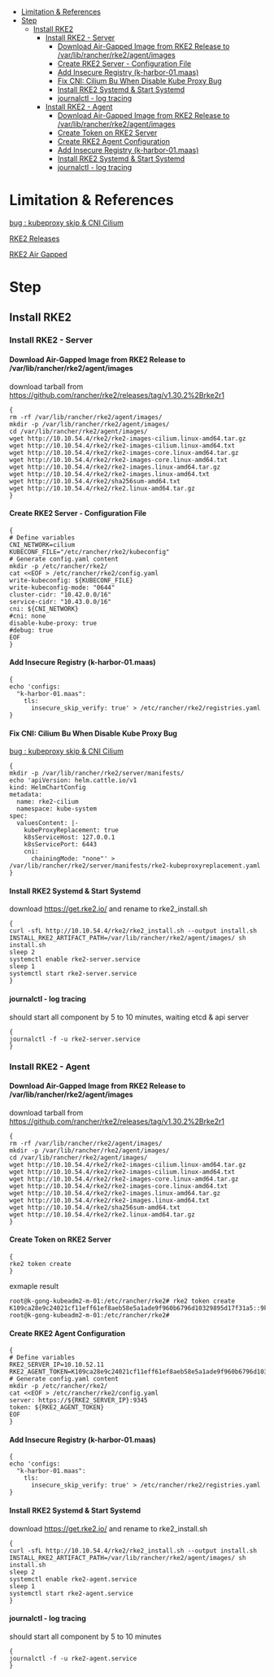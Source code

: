 
- [Limitation \& References](#limitation--references)
- [Step](#step)
  - [Install RKE2](#install-rke2)
    - [Install RKE2 - Server](#install-rke2---server)
      - [Download Air-Gapped Image from RKE2 Release to /var/lib/rancher/rke2/agent/images](#download-air-gapped-image-from-rke2-release-to-varlibrancherrke2agentimages)
      - [Create RKE2 Server - Configuration File](#create-rke2-server---configuration-file)
      - [Add Insecure Registry (k-harbor-01.maas)](#add-insecure-registry-k-harbor-01maas)
      - [Fix CNI: Cilium Bu When Disable Kube Proxy Bug](#fix-cni-cilium-bu-when-disable-kube-proxy-bug)
      - [Install RKE2 Systemd \& Start Systemd](#install-rke2-systemd--start-systemd)
      - [journalctl - log tracing](#journalctl---log-tracing)
    - [Install RKE2 - Agent](#install-rke2---agent)
      - [Download Air-Gapped Image from RKE2 Release to /var/lib/rancher/rke2/agent/images](#download-air-gapped-image-from-rke2-release-to-varlibrancherrke2agentimages-1)
      - [Create Token on RKE2 Server](#create-token-on-rke2-server)
      - [Create RKE2 Agent Configuration](#create-rke2-agent-configuration)
      - [Add Insecure Registry (k-harbor-01.maas)](#add-insecure-registry-k-harbor-01maas-1)
      - [Install RKE2 Systemd \& Start Systemd](#install-rke2-systemd--start-systemd-1)
      - [journalctl - log tracing](#journalctl---log-tracing-1)




# Limitation & References

[bug : kubeproxy skip & CNI Cilium](https://github.com/rancher/rke2/issues/4862)

[RKE2 Releases](https://github.com/rancher/rke2/releases/tag/v1.30.2%2Brke2r1)

[RKE2 Air Gapped](https://docs.rke2.io/install/airgap)

# Step

## Install RKE2 

### Install RKE2 - Server

#### Download Air-Gapped Image from RKE2 Release to /var/lib/rancher/rke2/agent/images

download tarball from https://github.com/rancher/rke2/releases/tag/v1.30.2%2Brke2r1

```shell
{
rm -rf /var/lib/rancher/rke2/agent/images/
mkdir -p /var/lib/rancher/rke2/agent/images/
cd /var/lib/rancher/rke2/agent/images/
wget http://10.10.54.4/rke2/rke2-images-cilium.linux-amd64.tar.gz
wget http://10.10.54.4/rke2/rke2-images-cilium.linux-amd64.txt
wget http://10.10.54.4/rke2/rke2-images-core.linux-amd64.tar.gz
wget http://10.10.54.4/rke2/rke2-images-core.linux-amd64.txt
wget http://10.10.54.4/rke2/rke2-images.linux-amd64.tar.gz
wget http://10.10.54.4/rke2/rke2-images.linux-amd64.txt
wget http://10.10.54.4/rke2/sha256sum-amd64.txt
wget http://10.10.54.4/rke2/rke2.linux-amd64.tar.gz
}
```

#### Create RKE2 Server - Configuration File

```shell
{
# Define variables
CNI_NETWORK=cilium
KUBECONF_FILE="/etc/rancher/rke2/kubeconfig"
# Generate config.yaml content
mkdir -p /etc/rancher/rke2/
cat <<EOF > /etc/rancher/rke2/config.yaml
write-kubeconfig: ${KUBECONF_FILE}
write-kubeconfig-mode: "0644"
cluster-cidr: "10.42.0.0/16"
service-cidr: "10.43.0.0/16"
cni: ${CNI_NETWORK}
#cni: none
disable-kube-proxy: true
#debug: true
EOF
}
```

#### Add Insecure Registry (k-harbor-01.maas)

```shell
{
echo 'configs:
  "k-harbor-01.maas":
    tls:
      insecure_skip_verify: true' > /etc/rancher/rke2/registries.yaml
}
```


#### Fix CNI: Cilium Bu When Disable Kube Proxy Bug

[bug : kubeproxy skip & CNI Cilium](https://github.com/rancher/rke2/issues/4862)

```shell
{
mkdir -p /var/lib/rancher/rke2/server/manifests/
echo 'apiVersion: helm.cattle.io/v1
kind: HelmChartConfig
metadata:
  name: rke2-cilium
  namespace: kube-system
spec:
  valuesContent: |-
    kubeProxyReplacement: true
    k8sServiceHost: 127.0.0.1
    k8sServicePort: 6443
    cni:
      chainingMode: "none"' > /var/lib/rancher/rke2/server/manifests/rke2-kubeproxyreplacement.yaml
}
```


#### Install RKE2 Systemd & Start Systemd

download https://get.rke2.io/ and rename to rke2_install.sh

```shell
{
curl -sfL http://10.10.54.4/rke2/rke2_install.sh --output install.sh
INSTALL_RKE2_ARTIFACT_PATH=/var/lib/rancher/rke2/agent/images/ sh install.sh
sleep 2
systemctl enable rke2-server.service
sleep 1
systemctl start rke2-server.service
}
```

#### journalctl - log tracing

should start all component by 5 to 10 minutes, waiting etcd & api server

```shell
{
journalctl -f -u rke2-server.service
}
```


### Install RKE2 - Agent

#### Download Air-Gapped Image from RKE2 Release to /var/lib/rancher/rke2/agent/images

download tarball from https://github.com/rancher/rke2/releases/tag/v1.30.2%2Brke2r1

```shell
{
rm -rf /var/lib/rancher/rke2/agent/images/
mkdir -p /var/lib/rancher/rke2/agent/images/
cd /var/lib/rancher/rke2/agent/images/
wget http://10.10.54.4/rke2/rke2-images-cilium.linux-amd64.tar.gz
wget http://10.10.54.4/rke2/rke2-images-cilium.linux-amd64.txt
wget http://10.10.54.4/rke2/rke2-images-core.linux-amd64.tar.gz
wget http://10.10.54.4/rke2/rke2-images-core.linux-amd64.txt
wget http://10.10.54.4/rke2/rke2-images.linux-amd64.tar.gz
wget http://10.10.54.4/rke2/rke2-images.linux-amd64.txt
wget http://10.10.54.4/rke2/sha256sum-amd64.txt
wget http://10.10.54.4/rke2/rke2.linux-amd64.tar.gz
}
```

#### Create Token on RKE2 Server

```shell
{
rke2 token create
}
```

exmaple result

```shell
root@k-gong-kubeadm2-m-01:/etc/rancher/rke2# rke2 token create
K109ca28e9c24021cf11eff61ef8aeb58e5a1ade9f960b6796d10329895d17f31a5::9k1dr3.7vo53as0pwu9s3xg
root@k-gong-kubeadm2-m-01:/etc/rancher/rke2# 
```

#### Create RKE2 Agent Configuration

```shell
{
# Define variables
RKE2_SERVER_IP=10.10.52.11
RKE2_AGENT_TOKEN=K109ca28e9c24021cf11eff61ef8aeb58e5a1ade9f960b6796d10329895d17f31a5::9k1dr3.7vo53as0pwu9s3xg
# Generate config.yaml content
mkdir -p /etc/rancher/rke2/
cat <<EOF > /etc/rancher/rke2/config.yaml
server: https://${RKE2_SERVER_IP}:9345
token: ${RKE2_AGENT_TOKEN}
EOF
}
```

#### Add Insecure Registry (k-harbor-01.maas)

```shell
{
echo 'configs:
  "k-harbor-01.maas":
    tls:
      insecure_skip_verify: true' > /etc/rancher/rke2/registries.yaml
}
```

#### Install RKE2 Systemd & Start Systemd

download https://get.rke2.io/ and rename to rke2_install.sh

```shell
{
curl -sfL http://10.10.54.4/rke2/rke2_install.sh --output install.sh
INSTALL_RKE2_ARTIFACT_PATH=/var/lib/rancher/rke2/agent/images/ sh install.sh
sleep 2
systemctl enable rke2-agent.service
sleep 1
systemctl start rke2-agent.service
}
```

#### journalctl - log tracing

should start all component by 5 to 10 minutes

```shell
{
journalctl -f -u rke2-agent.service
}
```




